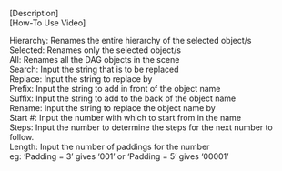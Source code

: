 [Description] <br/>
[How-To Use Video] <br/>

Hierarchy:	Renames the entire hierarchy of the selected object/s <br/>
Selected:	Renames only the selected object/s <br/>
All:	Renames all the DAG objects in the scene <br/>
Search:	Input the string that is to be replaced <br/>
Replace:	Input the string to replace by <br/>
Prefix:	Input the string to add in front of the object name <br/>
Suffix:	Input the string to add to the back of the object name <br/>
Rename:	Input the string to replace the object name by <br/>
Start #:	Input the number with which to start from in the name <br/>
Steps:	Input the number to determine the steps for the next number to follow. <br/>
Length:	Input the number of paddings for the number <br/>
eg: ‘Padding = 3’ gives ‘001’ or ‘Padding = 5’ gives ‘00001’ <br/>
